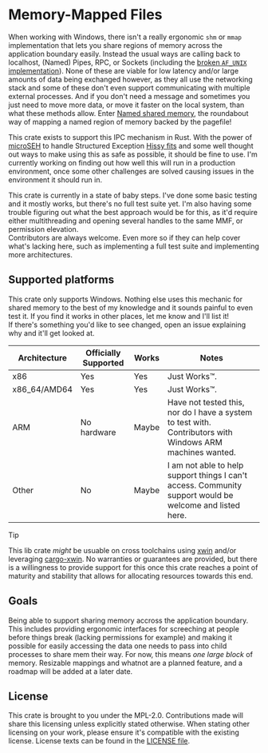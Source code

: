 # Memory-Mapped Files

When working with Windows, there isn't a really ergonomic `shm` or `mmap` implementation that lets you share regions of memory across the application boundary easily. Instead the usual ways are calling back to localhost, (Named) Pipes, RPC, or Sockets (including the [broken `AF_UNIX` implementation](https://github.com/microsoft/WSL/issues/4240)). None of these are viable for low latency and/or large amounts of data being exchanged however, as they all use the networking stack and some of these don't even support communicating with multiple external processes. And if you don't need a message and sometimes you just need to move more data, or move it faster on the local system, than what these methods allow. Enter [Named shared memory](https://learn.microsoft.com/en-us/windows/win32/memory/creating-named-shared-memory), the roundabout way of mapping a named region of memory backed by the pagefile!

This crate exists to support this IPC mechanism in Rust. With the power of [microSEH](https://github.com/sonodima/microseh) to handle Structured Exception [Hissy fits](https://www.merriam-webster.com/dictionary/hissy%20fit) and some well thought out ways to make using this as safe as possible, it should be fine to use. I'm currently working on finding out how well this will run in a production environment, once some other challenges are solved causing issues in the environment it should run in.

This crate is currently in a state of baby steps. I've done some basic testing and it mostly works, but there's no full test suite yet. I'm also having some trouble figuring out what the best approach would be for this, as it'd require either multithreading and opening several handles to the same MMF, or permission elevation.  
Contributors are always welcome. Even more so if they can help cover what's lacking here, such as implementing a full test suite and implementing more architectures.

## Supported platforms

This crate only supports Windows. Nothing else uses this mechanic for shared memory to the best of my knowledge and it sounds painful to even test it. If you find it works in other places, let me know and I'll list it!  
If there's something you'd like to see changed, open an issue explaining why and it'll get looked at.

| Architecture | Officially Supported | Works |                           Notes                                                                           |
|--------------|----------------------|-------|-----------------------------------------------------------------------------------------------------------|
| x86          | Yes                  | Yes   | Just Works™.                                                                                              |
| x86_64/AMD64 | Yes                  | Yes   | Just Works™.                                                                                              |
| ARM          | No hardware          | Maybe | Have not tested this, nor do I have a system to test with. Contributors with Windows ARM machines wanted. |
| Other        | No                   | Maybe | I am not able to help support things I can't access. Community support would be welcome and listed here.  |

> [!TIP]
> This lib crate _might_ be usuable on cross toolchains using [xwin](https://github.com/Jake-Shadle/xwin) and/or leveraging [cargo-xwin](https://github.com/rust-cross/cargo-xwin). No warranties or guarantees are provided, but there is a willingness to provide support for this once this crate reaches a point of maturity and stability that allows for allocating resources towards this end.

## Goals

Being able to support sharing memory accross the application boundary. This includes providing ergonomic interfaces for screeching at people before things break (lacking permissions for example) and making it possible for easily accessing the data one needs to pass into child processes to share mem their way.
For now, this means _one large block_ of memory. Resizable mappings and whatnot are a planned feature, and a roadmap will be added at a later date.

## License

This crate is brought to you under the MPL-2.0. Contributions made will share this licensing unless explicitly stated otherwise. When stating other licensing on your work, please ensure it's compatible with the existing license. License texts can be found in the [LICENSE file](./LICENSE).
